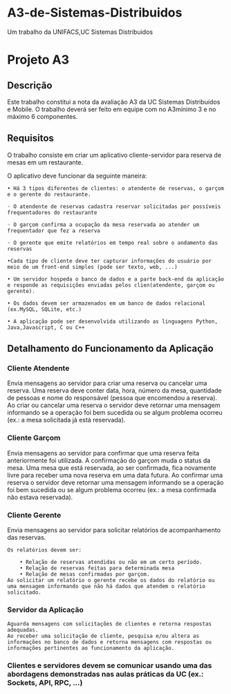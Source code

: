 # A3-de-Sistemas-Distribuidos
Um trabalho da UNIFACS,UC Sistemas Distribuidos

<h1> <b>Projeto A3</b> </h1>

<h2> <b>Descrição</b> </h2>

Este trabalho constitui a nota da avaliação A3 da UC Sistemas Distribuídos e Mobile.
O trabalho deverá ser feito em equipe com no A3mínimo 3 e no máximo 6
componentes.

<h2> <b>Requisitos</b> </h2>

O trabalho consiste em criar um aplicativo cliente-servidor para reserva de mesas em um restaurante.

O aplicativo deve funcionar da seguinte maneira:

    • Há 3 tipos diferentes de clientes: o atendente de reservas, o garçom e o gerente do restaurante.

    ◦ O atendente de reservas cadastra reservar solicitadas por possíveis frequentadores do restaurante

    ◦ O garçom confirma a ocupação da mesa reservada ao atender um frequentador que fez a reserva

    ◦ O gerente que emite relatórios em tempo real sobre o andamento das reservas

    •Cada tipo de cliente deve ter capturar informações do usuário por meio de um front-end simples (pode ser texto, web, ...)

    • Um servidor hospeda o banco de dados e a parte back-end da aplicação e responde as requisições enviadas pelos clien(atendente, garçom ou gerente).

    • Os dados devem ser armazenados em um banco de dados relacional (ex.MySQL, SQLite, etc.)

    • A aplicação pode ser desenvolvida utilizando as linguagens Python, Java,Javascript, C ou C++

<h2> <b>Detalhamento do Funcionamento da Aplicação</b> </h2>

<h3><b>Cliente Atendente</b> </h3>
    Envia mensagens ao servidor para criar uma reserva ou cancelar uma reserva.
    Uma reserva deve conter data, hora, número da mesa, quantidade de pessoas e nome do responsável (pessoa que encomendou a reserva).
    Ao criar ou cancelar uma reserva o servidor deve retornar uma mensagem informando se a operação foi bem sucedida ou se algum problema ocorreu (ex.: a mesa solicitada já está reservada).
<h3> <b>Cliente Garçom </b> </h3>
    Envia mensagens ao servidor para confirmar que uma reserva feita anteriormente foi utilizada.
    A confirmação do garçom muda o status da mesa. Uma mesa que está reservada, ao ser confirmada, fica novamente livre para receber uma nova reserva em uma data futura.
    Ao confirmar uma reserva o servidor deve retornar uma mensagem informando se a operação foi bem sucedida ou se algum problema ocorreu (ex.: a mesa confirmada não estava reservada).
<h3> <b>Cliente Gerente </b> </h3>
    Envia mensagens ao servidor para solicitar relatórios de acompanhamento das reservas.

    Os relatórios devem ser:

        • Relação de reservas atendidas ou não em um certo período.
        • Relação de reservas feitas para determinada mesa
        • Relação de mesas confirmadas por garçom.
    Ao solicitar um relatório o gerente recebe os dados do relatório ou uma mensagem informando que não há dados que atendem o relatório solicitado.

<h3> <b>Servidor da Aplicação </b> </h3>

    Aguarda mensagens com solicitações de clientes e retorna respostas adequadas.
    Ao receber uma solicitação de cliente, pesquisa e/ou altera as informações no banco de dados e retorna mensagens com respostas ou informações pertinentes ao funcionamento da aplicação.
<h3> <b>Clientes e servidores devem se comunicar usando uma das abordagens demonstradas nas aulas práticas da UC (ex.: Sockets, API, RPC, ...)</b> </h3>
